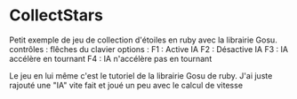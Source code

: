 # CollectStars

Petit exemple de jeu de collection d'étoiles en ruby avec la librairie Gosu.
contrôles : flêches du clavier
options :
  F1 : Active IA
  F2 : Désactive IA
  F3 : IA accélère en tournant
  F4 : IA n'accélère pas en tournant

Le jeu en lui même c'est le tutoriel de la librairie Gosu de ruby.
J'ai juste rajouté une "IA" vite fait et joué un peu avec le calcul de vitesse
